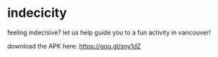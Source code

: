 # indecicity

feeling indecisive?
let us help guide you to a fun activity in vancouver!

download the APK here: https://goo.gl/sny1dZ